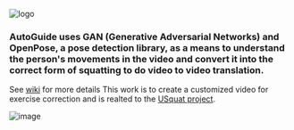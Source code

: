 
![logo](https://user-images.githubusercontent.com/11790686/145136598-e1d9b71a-5981-477e-b614-6fea06fc3fbd.png)


### AutoGuide uses GAN (Generative Adversarial Networks) and OpenPose, a pose detection library, as  a means to understand the person's movements in the video and convert it into the correct form of squatting to do video to video translation.    
See [wiki](https://github.com/grewe/AutoGuide/wiki) for more details
This work is to create a customized video for exercise correction and is realted to the [USquat project](https://github.com/grewe/USquat).


![image](https://user-images.githubusercontent.com/11790686/145137076-d85ba287-42ff-4420-b3fd-1ea58edcf27a.png)



